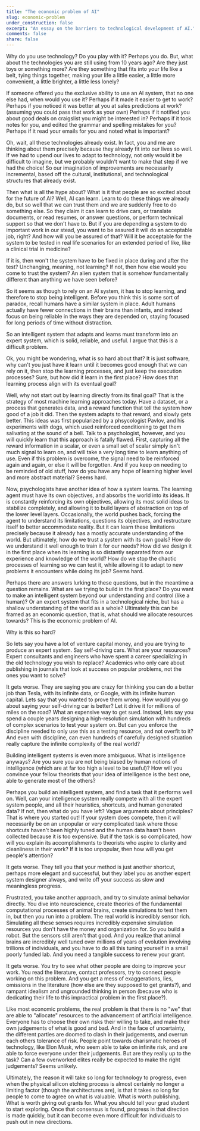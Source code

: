 ```yaml
---
title: "The economic problem of AI"
slug: economic-problem
under_construction: false
excerpt: "An essay on the barriers to technological development of AI."
comments: false
share: false
---
```


Why do you use technology? Do you play with it? Perhaps you do. But, what about the technologies you are still using from 10 years ago? Are they just toys or something more? Are they something that fits into your life like a belt, tying things together, making your life a little easier, a little more convenient, a little brighter, a little less lonely?

If someone offered you the exclusive ability to use an AI system, that no one else had, when would you use it? Perhaps if it made it easier to get to work? Perhaps if you noticed it was better at you at sales predictions at work? (assuming you could pass that work as your own) Perhaps if it notified you about good deals on craigslist you might be interested in? Perhaps if it took notes for you, and edited the grammar and spelling mistakes for you? Perhaps if it read your emails for you and noted what is important?

Oh, wait, all these technologies already exist. In fact, you and me are thinking about them precisely because they already fit into our lives so well. If we had to upend our lives to adapt to technology, not only would it be difficult to imagine, but we probably wouldn't want to make that step if we had the choice! So our imagination of improvements are necessarily incremental, based off the cultural, institutional, and technological structures that already exist.

Then what is all the hype about? What is it that people are so excited about for the future of AI? Well, AI can learn. Learn to do these things  we already do, but so well that we can trust them and we are suddenly free to do something else. So they claim it can  learn to drive cars, or translate documents, or read resumes, or answer questions, or perform technical support so that we don't have to.
But if you are depending a system to do important work in our stead, you want to be assured it will do an acceptable job, right? And how will you be assured of that? Will it be acceptable for the system to be tested in real life scenarios for an extended period of like, like a clinical trial in medicine?

If it is, then won't the system have to be fixed in place during and after the test? Unchanging, meaning, not learning? If not, then how else would you come to trust the system? An alien system that is somehow fundamentally different than anything we have seen before?

So it seems as though to rely on an AI system, it has to stop learning, and therefore to stop being intelligent. Before you think this is some sort of paradox, recall humans have a similar system in place. Adult humans actually have fewer connections in their brains than infants, and instead focus on being reliable in the ways they are depended on, staying focused for long periods of time without distraction.

So an intelligent system that adapts and learns must transform into an expert system, which is solid, reliable, and useful. I argue that this is a difficult problem.

Ok, you might be wondering, what is so hard about that? It is just software, why can't you just have it learn until it becomes good enough that we can rely on it, then stop the learning processes, and just keep the execution processes? Sure, but how did it learn in the first place? How does that learning process align with its eventual goal?

Well, why not start out by learning directly from its final goal? That is the strategy of most machine learning approaches today. Have a dataset, or a process that generates data, and a reward function that tell the system how good of a job it did. Then the system adapts to that reward, and slowly gets better. This ideas was first popularized by a phsycologist Pavlov, and his experiments with dogs, which used reinforced conditioning to get them salivating at the sound of a bell. Talk to a psychologist, however, and you will quickly learn that this approach is fatally flawed. First, capturing all the reward information in a scalar, or even a small set of scalar simply isn't much signal to learn on, and will take a very long time to learn anything of use. Even if this problem is overcome,  the signal need to be reinforced again and again, or else it will be forgotten. And if you keep on needing to be reminded of old stuff, how do you have any hope of learning higher level and more abstract material? Seems hard.

Now, psychologists have another idea of how a system learns. The learning agent must have its own objectives, and absorbs the world into its ideas. It is constantly reinforcing its own objectives, allowing its most solid ideas to stabilize completely, and allowing it to build layers of abstraction on top of the lower level layers. Occasionally, the world pushes back, forcing the agent to understand its limitations, questions its objectives, and restructure itself to better accommodate reality. But it can learn these limitations precisely because it already has a mostly accurate understanding of the world. But ultimately, how do we trust a system with its own goals? How do we understand it well enough to train it for our needs? How did we design it in the first place when its learning is so distantly separated from our experience and knowledge of the world? How do we stop the chaotic processes of learning so we can test it, while allowing it to adapt to new problems it encounters while doing its job? Seems hard.

Perhaps there are answers lurking to these questions, but in the meantime a question remains. What are we trying to build in the first place? Do you want to make an intelligent system beyond our understanding and control (like a human)? Or an expert system that fits in a technological niche, but has a shallow understanding of the world as a whole? Ultimately this can be framed as an economic question, that is, what should we allocate resources towards? This is the economic problem of AI.

Why is this so hard?

So lets say you have a lot of venture capital money, and you are trying to produce an expert system. Say self-driving cars. What are your resources? Expert consultants and engineers who have spent a career specializing in the old technology you wish to replace? Academics who only care about publishing in journals that look at success on popular problems, not the ones you want to solve?

It gets worse. They are saying you are crazy for thinking you can do a better job than Tesla, with its infinite data, or Google, with its infinite human capital. Lets say that you wanted to prove them wrong. How would you go about saying your self-driving car is better? Let it drive it for millions of miles on the road? What an expensive way to get sued. Instead, lets say you spend a couple years designing a high-resolution simulation with hundreds of complex scenarios to test your system on. But can you enforce the discipline needed to only use this as a testing resource, and not overfit to it? And even with discipline, can even hundreds of carefully designed situation really capture the infinite complexity of the real world?

Building intelligent systems is even more ambiguous. What is intelligence anyways? Are you sure you are not being biased by human notions of intelligence (which are at far too high a level to be useful)? How will you convince your fellow theorists that your idea of intelligence is the best one, able to generate most of the others?

Perhaps you build an intelligent system, and find a task that it performs well on. Well, can your intelligence system really compete with all the expert system people, and all their heuristics, shortcuts, and human generated data? If not, then what do you have left? Vague arguments about principles? That is where you started out! If your system does compete, then it will necessarily be on an unpopular or very complicated task where those shortcuts haven't been highly tuned and the human data hasn't been collected because it is too expensive. But if the task is so complicated, how will you explain its accomplishments to theorists who aspire to clarity and cleanliness in their work? If it is too unpopular, then how will you get people's attention?

It gets worse. They tell you that your method is just another shortcut, perhaps more elegant and successful, but they label you as another expert system designer always, and write off your success as slow and meaningless progress.

Frustrated, you take another approach, and try to simulate animal behavior directly. You dive into neuroscience, create theories of the fundamental computational processes of animal brains, create simulations to test them in, but then you run into a problem. The real world is incredibly sensor rich. Simulating all these senses requires incredibly expensive simulation resources you don't have the money and organization for. So you build a robot. But the sensors still aren't that good. And you realize that animal brains are incredibly well tuned over millions of years of evolution involving trillions of individuals, and you have to do all this tuning yourself in a small poorly funded lab. And you need a tangible success to renew your grant.

It gets worse. You try to see what other people are doing to improve your work. You read the literature, contact professors, try to connect people working on this problem. And you get a mess of exaggerations, lies, omissions in the literature (how else are they supposed to get grants?), and rampant idealism and ungrounded thinking in person (because who is dedicating their life to this impractical problem in the first place?).

Like most economic problems, the real problem is that there is no "we" that are able to "allocate" resources to the advancement of artificial intelligence. Everyone has to choose their own risks their willing to take, and make their own judgements of what is good and bad. And in the face of uncertainty, the different parties are doomed to clash in their judgements, and overrun each others tolerance of risk. People point towards charismatic heroes of technology, like Elon Musk, who seem able to take on infinite risk, and are able to force everyone under their judgements. But are they really up to the task? Can a few overworked elites really be expected to make the right judgements? Seems unlikely.

Ultimately, the reason it will take so long for technology to progress, even when the physical silicon etching process is almost certainly no longer a limiting factor (though the architectures are), is that it takes so long for people to come to agree on what is valuable. What is worth publishing. What is worth giving out grants for. What you should tell your grad student to start exploring. Once that consensus is found, progress in that direction is made quickly, but it can become even more difficult for individuals to push out in new directions.
